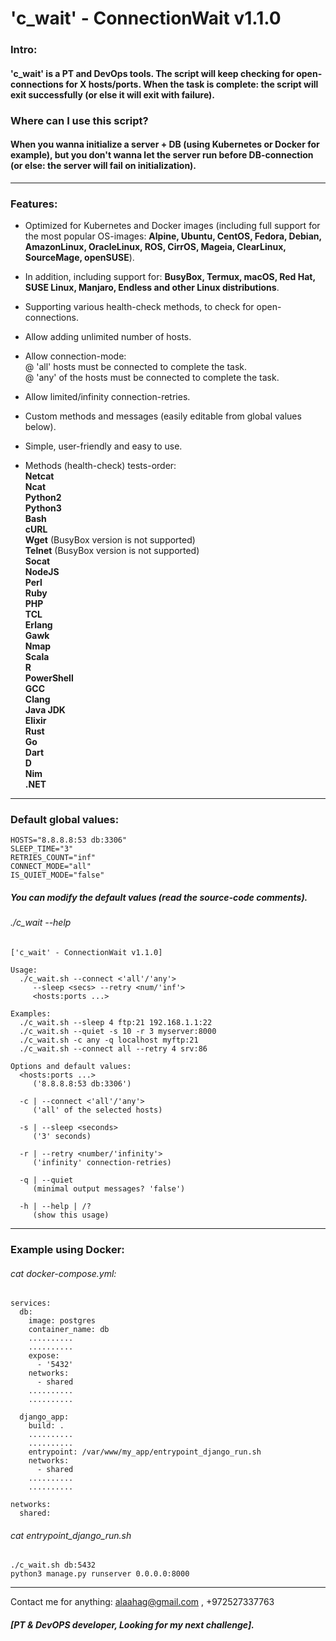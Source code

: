 # 'c_wait' - ConnectionWait v1.1.0

<h3>Intro:</h3>  

<h4>'c_wait' is a PT and DevOps tools. The script will keep checking for open-connections for X hosts/ports.  
When the task is complete: the script will exit successfully (or else it will exit with failure).</h4>  

<h3>Where can I use this script?</h3>  
<h4>When you wanna initialize a server + DB (using Kubernetes or Docker for example), but you don't wanna let the server run before DB-connection (or else: the server will fail on initialization).</h4>  

--------------------

<h3>Features:</h3>  

* Optimized for Kubernetes and Docker images (including full support for the most popular OS-images: <b>Alpine, Ubuntu, CentOS, Fedora, Debian, AmazonLinux, OracleLinux, ROS, CirrOS, Mageia, ClearLinux, SourceMage, openSUSE</b>).  
* In addition, including support for: <b>BusyBox, Termux, macOS, Red Hat, SUSE Linux, Manjaro, Endless and other Linux distributions</b>.  
* Supporting various health-check methods, to check for open-connections.  
* Allow adding unlimited number of hosts.  
* Allow connection-mode:  
  @ 'all' hosts must be connected to complete the task.  
  @ 'any' of the hosts must be connected to complete the task.  
* Allow limited/infinity connection-retries.  
* Custom methods and messages (easily editable from global values below).  
* Simple, user-friendly and easy to use.  

* Methods (health-check) tests-order:  
<b>Netcat</b>  
<b>Ncat</b>  
<b>Python2</b>  
<b>Python3</b>  
<b>Bash</b>  
<b>cURL</b>  
<b>Wget</b>      (BusyBox version is not supported)  
<b>Telnet</b>    (BusyBox version is not supported)  
<b>Socat</b>  
<b>NodeJS</b>  
<b>Perl</b>  
<b>Ruby</b>  
<b>PHP</b>  
<b>TCL</b>  
<b>Erlang</b>  
<b>Gawk</b>  
<b>Nmap</b>  
<b>Scala</b>  
<b>R</b>  
<b>PowerShell</b>  
<b>GCC</b>  
<b>Clang</b>  
<b>Java JDK</b>  
<b>Elixir</b>  
<b>Rust</b>  
<b>Go</b>  
<b>Dart</b>  
<b>D</b>  
<b>Nim</b>  
<b>.NET</b>   

--------------------

<h3>Default global values:</h3>  

```
HOSTS="8.8.8.8:53 db:3306"  
SLEEP_TIME="3"  
RETRIES_COUNT="inf"  
CONNECT_MODE="all"  
IS_QUIET_MODE="false"  
```

<h5>You can modify the default values (read the source-code comments).</h5>  

<h6>./c_wait --help</h6>  

```
['c_wait' - ConnectionWait v1.1.0]

Usage:
  ./c_wait.sh --connect <'all'/'any'>
     --sleep <secs> --retry <num/'inf'>
     <hosts:ports ...>

Examples:
  ./c_wait.sh --sleep 4 ftp:21 192.168.1.1:22
  ./c_wait.sh --quiet -s 10 -r 3 myserver:8000
  ./c_wait.sh -c any -q localhost myftp:21
  ./c_wait.sh --connect all --retry 4 srv:86

Options and default values:
  <hosts:ports ...>
     ('8.8.8.8:53 db:3306')

  -c | --connect <'all'/'any'>
     ('all' of the selected hosts)

  -s | --sleep <seconds>
     ('3' seconds)

  -r | --retry <number/'infinity'>
     ('infinity' connection-retries)

  -q | --quiet
     (minimal output messages? 'false')

  -h | --help | /?
     (show this usage)
```
    
--------------------

<h3>Example using Docker:</h3>  
<h6>cat docker-compose.yml:</h6>  

```
services:  
  db:  
    image: postgres  
    container_name: db  
    ..........  
    ..........  
    expose:  
      - '5432'
    networks:  
      - shared  
    ..........  
    ..........  

  django_app:  
    build: .  
    ..........  
    ..........  
    entrypoint: /var/www/my_app/entrypoint_django_run.sh  
    networks:  
      - shared  
    ..........  
    ..........  

networks:  
  shared:    
```

<h6>cat entrypoint_django_run.sh</h6>  

```
./c_wait.sh db:5432  
python3 manage.py runserver 0.0.0.0:8000  
```

--------------------

Contact me for anything: alaahag@gmail.com , +972527337763  
<h5>[PT & DevOPS developer, Looking for my next challenge].</h5>
